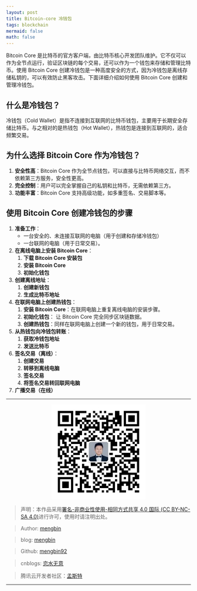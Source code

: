 ```yaml
---
layout: post
title: Bitcoin-core 冷钱包 
tags: blockchain
mermaid: false
math: false
---  
```


Bitcoin Core 是比特币的官方客户端，由比特币核心开发团队维护。它不仅可以作为全节点运行，验证区块链的每个交易，还可以作为一个钱包来存储和管理比特币。使用 Bitcoin Core 创建冷钱包是一种高度安全的方式，因为冷钱包是离线存储私钥的，可以有效防止黑客攻击。下面详细介绍如何使用 Bitcoin Core 创建和管理冷钱包。

## 什么是冷钱包？

冷钱包（Cold Wallet）是指不连接到互联网的比特币钱包，主要用于长期安全存储比特币。与之相对的是热钱包（Hot Wallet），热钱包是连接到互联网的，适合频繁交易。

## 为什么选择 Bitcoin Core 作为冷钱包？

1. **安全性高**：Bitcoin Core 作为全节点钱包，可以直接与比特币网络交互，而不依赖第三方服务，安全性更高。
2. **完全控制**：用户可以完全掌握自己的私钥和比特币，无需依赖第三方。
3. **功能丰富**：Bitcoin Core 支持高级功能，如多重签名、交易脚本等。

## 使用 Bitcoin Core 创建冷钱包的步骤

1. **准备工作**：
   - 一台安全的、未连接互联网的电脑（用于创建和存储冷钱包）
   - 一台联网的电脑（用于日常交易）。
2. **在离线电脑上安装 Bitcoin Core**：
   1. **下载 Bitcoin Core 安装包**
   2. **安装 Bitcoin Core**
   3. **初始化钱包**
3. **创建离线地址**：
   1. **创建新钱包**
   2. **生成比特币地址**
4. **在联网电脑上创建热钱包**：
   1. **安装 Bitcoin Core**：在联网电脑上重复离线电脑的安装步骤。
   2. **初始化钱包**： 让 Bitcoin Core 完全同步区块链数据。
   3. **创建热钱包**：同样在联网电脑上创建一个新的钱包，用于日常交易。
5. **从热钱包向冷钱包转账**：
   1. **获取冷钱包地址**
   2. **发送比特币**
6. **签名交易（离线）**：
   1. **创建交易**
   2. **转移到离线电脑**
   3. **签名交易**
   4. **将签名交易转回联网电脑**
7. **广播交易（在线）**

---

<div align="center">
  <img src="../img/qrcode_wechat.jpg" alt="孟斯特">
</div>

> 声明：本作品采用[署名-非商业性使用-相同方式共享 4.0 国际 (CC BY-NC-SA 4.0)](https://creativecommons.org/licenses/by-nc-sa/4.0/deed.zh)进行许可，使用时请注明出处。  

> Author: [mengbin](mengbin1992@outlook.com)  

> blog: [mengbin](https://mengbin.top)  

> Github: [mengbin92](https://mengbin92.github.io/)  

> cnblogs: [恋水无意](https://www.cnblogs.com/lianshuiwuyi/)  

> 腾讯云开发者社区：[孟斯特](https://cloud.tencent.com/developer/user/6649301)  

---
